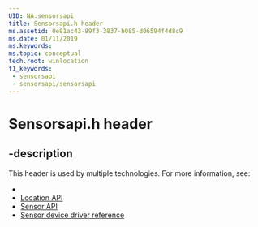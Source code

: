 ```yaml
---
UID: NA:sensorsapi
title: Sensorsapi.h header
ms.assetid: 0e81ac43-89f3-3837-b085-d06594f4d8c9
ms.date: 01/11/2019
ms.keywords: 
ms.topic: conceptual
tech.root: winlocation
f1_keywords:
 - sensorsapi
 - sensorsapi/sensorsapi
---
```


# Sensorsapi.h header


## -description

This header is used by multiple technologies. For more information, see:

- [](../_winsensors_com_ref/index.md)
- [Location API](../_winlocation/index.md)
- [Sensor API](../_winsensors/index.md)
- [Sensor device driver reference](../_sensors/index.md)

